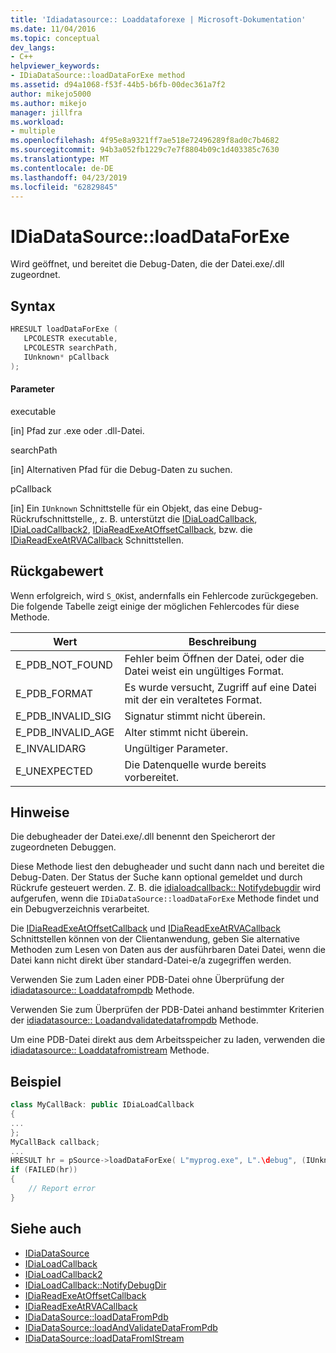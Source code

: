 ```yaml
---
title: 'Idiadatasource:: Loaddataforexe | Microsoft-Dokumentation'
ms.date: 11/04/2016
ms.topic: conceptual
dev_langs:
- C++
helpviewer_keywords:
- IDiaDataSource::loadDataForExe method
ms.assetid: d94a1068-f53f-44b5-b6fb-00dec361a7f2
author: mikejo5000
ms.author: mikejo
manager: jillfra
ms.workload:
- multiple
ms.openlocfilehash: 4f95e8a9321ff7ae518e72496289f8ad0c7b4682
ms.sourcegitcommit: 94b3a052fb1229c7e7f8804b09c1d403385c7630
ms.translationtype: MT
ms.contentlocale: de-DE
ms.lasthandoff: 04/23/2019
ms.locfileid: "62829845"
---
```

# <a name="idiadatasourceloaddataforexe"></a>IDiaDataSource::loadDataForExe
Wird geöffnet, und bereitet die Debug-Daten, die der Datei.exe/.dll zugeordnet.

## <a name="syntax"></a>Syntax

```C++
HRESULT loadDataForExe (
   LPCOLESTR executable,
   LPCOLESTR searchPath,
   IUnknown* pCallback
);
```

#### <a name="parameters"></a>Parameter
executable

[in] Pfad zur .exe oder .dll-Datei.

searchPath

[in] Alternativen Pfad für die Debug-Daten zu suchen.

pCallback

[in] Ein `IUnknown` Schnittstelle für ein Objekt, das eine Debug-Rückrufschnittstelle,, z. B. unterstützt die [IDiaLoadCallback](../../debugger/debug-interface-access/idialoadcallback.md), [IDiaLoadCallback2](../../debugger/debug-interface-access/idialoadcallback2.md), [IDiaReadExeAtOffsetCallback](../../debugger/debug-interface-access/idiareadexeatoffsetcallback.md), bzw. die [IDiaReadExeAtRVACallback](../../debugger/debug-interface-access/idiareadexeatrvacallback.md) Schnittstellen.

## <a name="return-value"></a>Rückgabewert
Wenn erfolgreich, wird `S_OK`ist, andernfalls ein Fehlercode zurückgegeben. Die folgende Tabelle zeigt einige der möglichen Fehlercodes für diese Methode.

|Wert|Beschreibung|
|-----------|-----------------|
|E_PDB_NOT_FOUND|Fehler beim Öffnen der Datei, oder die Datei weist ein ungültiges Format.|
|E_PDB_FORMAT|Es wurde versucht, Zugriff auf eine Datei mit der ein veraltetes Format.|
|E_PDB_INVALID_SIG|Signatur stimmt nicht überein.|
|E_PDB_INVALID_AGE|Alter stimmt nicht überein.|
|E_INVALIDARG|Ungültiger Parameter.|
|E_UNEXPECTED|Die Datenquelle wurde bereits vorbereitet.|

## <a name="remarks"></a>Hinweise
Die debugheader der Datei.exe/.dll benennt den Speicherort der zugeordneten Debuggen.

Diese Methode liest den debugheader und sucht dann nach und bereitet die Debug-Daten. Der Status der Suche kann optional gemeldet und durch Rückrufe gesteuert werden. Z. B. die [idialoadcallback:: Notifydebugdir](../../debugger/debug-interface-access/idialoadcallback-notifydebugdir.md) wird aufgerufen, wenn die `IDiaDataSource::loadDataForExe` Methode findet und ein Debugverzeichnis verarbeitet.

Die [IDiaReadExeAtOffsetCallback](../../debugger/debug-interface-access/idiareadexeatoffsetcallback.md) und [IDiaReadExeAtRVACallback](../../debugger/debug-interface-access/idiareadexeatrvacallback.md) Schnittstellen können von der Clientanwendung, geben Sie alternative Methoden zum Lesen von Daten aus der ausführbaren Datei Datei, wenn die Datei kann nicht direkt über standard-Datei-e/a zugegriffen werden.

Verwenden Sie zum Laden einer PDB-Datei ohne Überprüfung der [idiadatasource:: Loaddatafrompdb](../../debugger/debug-interface-access/idiadatasource-loaddatafrompdb.md) Methode.

Verwenden Sie zum Überprüfen der PDB-Datei anhand bestimmter Kriterien der [idiadatasource:: Loadandvalidatedatafrompdb](../../debugger/debug-interface-access/idiadatasource-loadandvalidatedatafrompdb.md) Methode.

Um eine PDB-Datei direkt aus dem Arbeitsspeicher zu laden, verwenden die [idiadatasource:: Loaddatafromistream](../../debugger/debug-interface-access/idiadatasource-loaddatafromistream.md) Methode.

## <a name="example"></a>Beispiel

```C++
class MyCallBack: public IDiaLoadCallback
{
...
};
MyCallBack callback;
...
HRESULT hr = pSource->loadDataForExe( L"myprog.exe", L".\debug", (IUnknown*)&callback);
if (FAILED(hr))
{
    // Report error
}
```

## <a name="see-also"></a>Siehe auch
- [IDiaDataSource](../../debugger/debug-interface-access/idiadatasource.md)
- [IDiaLoadCallback](../../debugger/debug-interface-access/idialoadcallback.md)
- [IDiaLoadCallback2](../../debugger/debug-interface-access/idialoadcallback2.md)
- [IDiaLoadCallback::NotifyDebugDir](../../debugger/debug-interface-access/idialoadcallback-notifydebugdir.md)
- [IDiaReadExeAtOffsetCallback](../../debugger/debug-interface-access/idiareadexeatoffsetcallback.md)
- [IDiaReadExeAtRVACallback](../../debugger/debug-interface-access/idiareadexeatrvacallback.md)
- [IDiaDataSource::loadDataFromPdb](../../debugger/debug-interface-access/idiadatasource-loaddatafrompdb.md)
- [IDiaDataSource::loadAndValidateDataFromPdb](../../debugger/debug-interface-access/idiadatasource-loadandvalidatedatafrompdb.md)
- [IDiaDataSource::loadDataFromIStream](../../debugger/debug-interface-access/idiadatasource-loaddatafromistream.md)
